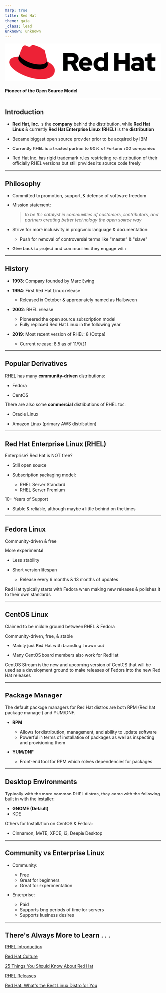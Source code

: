 ```yaml
---
marp: true
title: Red Hat
theme: gaia
_class: lead
unknown: unknown
---
```


![w:1000](RedHat-logo.png)

#### Pioneer of the Open Source Model

---

## Introduction

* **Red Hat, Inc.** is the **company** behind the distribution, while **Red Hat Linux** & currently **Red Hat Enterprise Linux (RHEL)** is the **distribution**

* Became biggest open source provider prior to be acquired by IBM

* Currently RHEL is a trusted partner to 90% of Fortune 500 companies

* Red Hat Inc. has rigid trademark rules restricting re-distribution of their officially RHEL versions but still provides its source code freely

---

## Philosophy

* Committed to promotion, support, & defense of software freedom

* Mission statement:

  > *to be the catalyst in communities of customers, contributors, and partners creating better technology the open source way*

* Strive for more inclusivity in programic language & documentation:

  * Push for removal of controversial terms like "master" & "slave"

* Give back to project and communities they engage with

---

## History

* **1993**: Company founded by Marc Ewing

* **1994**: First Red Hat Linux release

  * Released in October & appropriately named as Halloween

* **2002**: RHEL release
  
  * Pioneered the open source subscription model
  * Fully replaced Red Hat Linux in the following year

* **2019**: Most recent version of RHEL: 8 (Ootpa)

  * Current release: 8.5 as of 11/9/21

---

## Popular Derivatives

RHEL has many **community-driven** distributions:

* Fedora

* CentOS

There are also some **commercial** distributions of RHEL too:

* Oracle Linux

* Amazon Linux (primary AWS distribution)

---

## Red Hat Enterprise Linux (RHEL)

Enterprise? Red Hat is NOT free?

* Still open source

* Subscription packaging model:
  * RHEL Server Standard
  * RHEL Server Premium

10+ Years of Support

* Stable & reliable, although maybe a little behind on the times

---

## Fedora Linux

Community-driven & free

More experimental

* Less stability

* Short version lifespan

  * Release every 6 months & 13 months of updates

Red Hat typically starts with Fedora when making new releases & polishes it to their own standards

---

## CentOS Linux

Claimed to be middle ground between RHEL & Fedora

Community-driven, free, & stable

* Mainly just Red Hat with branding thrown out

* Many CentOS board members also work for RedHat

CentOS Stream is the new and upcoming version of CentOS that will be used as a development ground to make releases of Fedora into the new Red Hat releases

---

## Package Manager

The default package managers for Red Hat distros are both RPM (Red hat package manager) and YUM/DNF.

* **RPM**

  * Allows for distribution, management, and ability to update software
  * Powerful in terms of installation of packages as well as inspecting and provisioning them
  
* **YUM/DNF**
  * Front-end tool for RPM which solves dependencies for packages

---

## Desktop Environments

Typically with the more common RHEL distros, they come with the following built in with the installer:

* **GNOME (Default)**
* KDE

Others for Installation on CentOS & Fedora:

* Cinnamon, MATE, XFCE, i3, Deepin Desktop

---

## Community vs Enterprise Linux

* Community:

  * Free
  * Great for beginners
  * Great for experimentation

* Enterprise:
  
  * Paid
  * Supports long periods of time for servers
  * Supports business desires

---

## There's Always More to Learn . . .

[RHEL Introduction](https://www.redhat.com/en/technologies/linux-platforms/enterprise-linux)

[Red Hat Culture](https://www.redhat.com/en/about/our-culture)

[25 Things You Should Know About Red Hat](https://www.redhat.com/en/blog/25-things-you-should-know-about-red-hat-0)

[RHEL Releases](https://access.redhat.com/articles/3078)

[Red Hat: What's the Best Linux Distro for You](https://www.redhat.com/en/topics/linux/whats-the-best-linux-distro-for-you)
